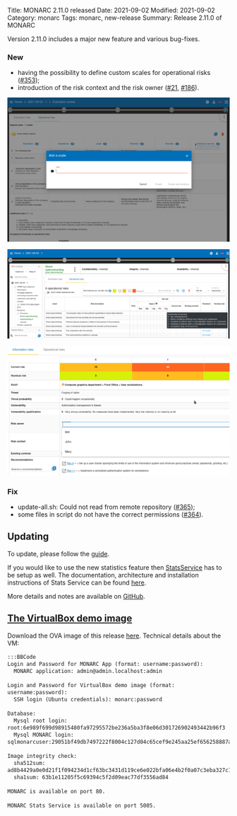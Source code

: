 Title: MONARC 2.11.0 released
Date: 2021-09-02
Modified: 2021-09-02
Category: monarc
Tags: monarc, new-release
Summary: Release 2.11.0 of MONARC

Version 2.11.0 includes a major new feature and various bug-fixes.

### New

- having the possibility to define custom scales for operational risks
  ([#353](https://github.com/monarc-project/MonarcAppFO/issues/353));
- introduction of the risk context and the risk owner
  ([#21](https://github.com/monarc-project/MonarcAppFO/issues/21),
  [#186](https://github.com/monarc-project/MonarcAppFO/issues/186)).


![Custom scales for operational risks](/assets/images/posts/evaluation-scales-custom-op-risks.png#center "Custom scales for operational risks")

![Example of custom operational risk](/assets/images/posts/custom-op-risks-example.png#center "Example of custom operational risk")

![Context and owner of risk](/assets/images/posts/context-and-owner.png#center "Context and owner of risk")


### Fix

- update-all.sh: Could not read from remote repository
  ([#365](https://github.com/monarc-project/MonarcAppFO/issues/365));
- some files in script do not have the correct permissions
  ([#364](https://github.com/monarc-project/MonarcAppFO/issues/364)).


## Updating

To update, please follow the 
[guide](http://monarc.lu/documentation/technical-guide/#monarc-update).

If you would like to use the new statistics feature then
[StatsService](https://github.com/monarc-project/stats-service) has to be setup
as well.
The documentation, architecture and installation instructions of Stats Service
can be found [here](https://www.monarc.lu/documentation/stats-service).

More details and notes are available on
[GitHub](https://github.com/monarc-project/MonarcAppFO/releases/tag/v2.11.0).


## <a href="#vm-image">The VirtualBox demo image</a>

Download the OVA image of this release
[here](https://my.monarc.lu/static/vm/MONARC_v2.11.0-p1_5a1cb27573703cc335f496eb85da9b6401213fd0.ova).
Technical details about the VM:


    :::BBCode
    Login and Password for MONARC App (format: username:password):
      MONARC application: admin@admin.localhost:admin
    
    Login and Password for VirtualBox demo image (format: username:password):
      SSH login (Ubuntu credentials): monarc:password
    
    Database:
      Mysql root login: root:6e989f699d98915480fa97295572be236a5ba3f8e06d301726902493442b96f3
      Mysql MONARC login: sqlmonarcuser:29051bf49db7497222f8004c127d04c65cef9e245aa25ef656258887a8158a52
    
    Image integrity check:
      sha512sum: ad8b4429a0e0d21f1f094234d1cf63bc3431d119ce6e022bfa06e4b2f0a07c3eba327c1e10e600b60c0ebdf194f20df6756bd36ec1f6bcd80bf4740cc3fdba96
      sha1sum: 63b1e11205f5c69394c5f2d09eac77df3556ad84
     
    MONARC is available on port 80.

    MONARC Stats Service is available on port 5005.
